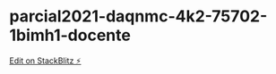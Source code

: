 # parcial2021-daqnmc-4k2-75702-1bimh1-docente

[Edit on StackBlitz ⚡️](https://stackblitz.com/edit/parcial2021-daqnmc-4k2-75702-1bimh1-docente)